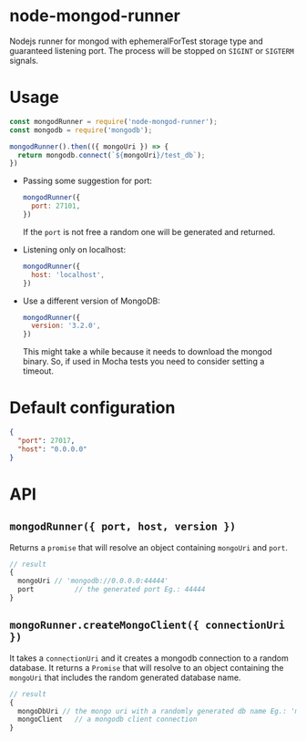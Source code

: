 # node-mongod-runner
Nodejs runner for mongod with ephemeralForTest storage type and guaranteed listening port.
The process will be stopped on `SIGINT` or `SIGTERM` signals.

# Usage

```javascript
const mongodRunner = require('node-mongod-runner');
const mongodb = require('mongodb');

mongodRunner().then(({ mongoUri }) => {
  return mongodb.connect(`${mongoUri}/test_db`);
})
```

- Passing some suggestion for port:

  ```javascript
  mongodRunner({
    port: 27101,
  })
  ```
  If the `port` is not free a random one will be generated and returned. 

- Listening only on localhost:
  ```javascript
  mongodRunner({
    host: 'localhost',
  })
  ```

- Use a different version of MongoDB:
  ```javascript
  mongodRunner({
    version: '3.2.0',
  })
  ```
  This might take a while because it needs to download the mongod binary.
  So, if used in Mocha tests you need to consider setting a timeout.

# Default configuration

```json
{
  "port": 27017,
  "host": "0.0.0.0"
}
```

# API

## `mongodRunner({ port, host, version })`

Returns a `promise` that will resolve an object containing `mongoUri` and `port`.
```javascript
// result
{
  mongoUri // 'mongodb://0.0.0.0:44444'
  port          // the generated port Eg.: 44444
}
```

## `mongoRunner.createMongoClient({ connectionUri })`

It takes a `connectionUri` and it creates a mongodb connection to a random database.
It returns a `Promise` that will resolve to an object containing the `mongoUri` that includes
the random generated database name.
```javascript
// result
{
  mongoDbUri // the mongo uri with a randomly generated db name Eg.: 'mongodb://0.0.0.0:44444/test-db-a743afc5-1571-486a-b26b-982f40f27c32'
  mongoClient   // a mongodb client connection
}
```
